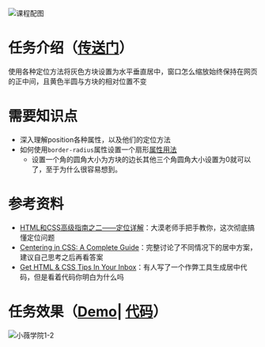 ![课程配图](http://gss0.baidu.com/9rkZbzqaKgQUohGko9WTAnF6hhy/mms-res/fed/ife/ife_tutor/课程配图.3fb31f3e5af7e8d7.jpg)
# 任务介绍（[传送门](http://ife.baidu.com/course/detail/id/95)）
使用各种定位方法将灰色方块设置为水平垂直居中，窗口怎么缩放始终保持在网页的正中间，且黄色半圆与方块的相对位置不变
# 需要知识点
+ 深入理解position各种属性，以及他们的定位方法
+ 如何使用`border-radius`属性设置一个扇形[属性用法](http://www.runoob.com/cssref/css3-pr-border-radius.html)
    + 设置一个角的圆角大小为方块的边长其他三个角圆角大小设置为0就可以了，至于为什么很容易想到。
# 参考资料
+ [HTML和CSS高级指南之二——定位详解](http://www.w3cplus.com/css/advanced-html-css-lesson2-detailed-css-positioning.html)：大漠老师手把手教你，这次彻底搞懂定位问题
+ [Centering in CSS: A Complete Guide](https://css-tricks.com/centering-css-complete-guide/)：完整讨论了不同情况下的居中方案，建议自己思考之后再看答案
+ [Get HTML & CSS Tips In Your Inbox](http://howtocenterincss.com/)：有人写了一个作弊工具生成居中代码，但是看着代码你明白为什么吗
# 任务效果（[Demo](https://xluos.github.io/ife/%E5%B0%8F%E8%96%87%E5%AD%A6%E9%99%A2/1-4.html)| [代码](https://github.com/xluos/ife)）
![小薇学院1-2](http://7xrp04.com1.z0.glb.clouddn.com/task_1_4_1.png)